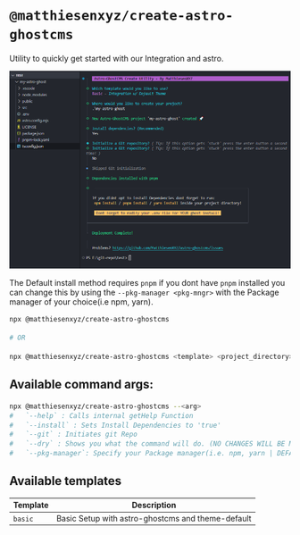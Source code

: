 # `@matthiesenxyz/create-astro-ghostcms`

Utility to quickly get started with our Integration and astro.

![Demo](./src/assets/create-astro-ghostcms-2024.jan.27.png)

The Default install method requires `pnpm` if you dont have `pnpm` installed you can change this by using the `--pkg-manager <pkg-mngr>` with the Package manager of your choice(i.e npm, yarn). 

```sh
npx @matthiesenxyz/create-astro-ghostcms

# OR

npx @matthiesenxyz/create-astro-ghostcms <template> <project_directory>
```

## Available command args:

```sh
npx @matthiesenxyz/create-astro-ghostcms --<arg>
#	`--help` : Calls internal getHelp Function
#	`--install` : Sets Install Dependencies to 'true'
#	`--git` : Initiates git Repo
#	`--dry` : Shows you what the command will do. (NO CHANGES WILL BE MADE)
#	`--pkg-manager`: Specify your Package manager(i.e. npm, yarn | DEFAULT: pnpm)
```

## Available templates

| Template | Description                                           |
| -------- | ----------------------------------------------------- |
| `basic`  | Basic Setup with astro-ghostcms and theme-default     |
